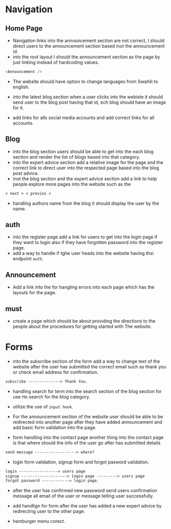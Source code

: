 # Navigation

## Home Page

- Navigation links into the announcement section are not correct, I should direct users to the announcement section based inot the announcement id.
- into the root layout I should the announcement section as the page by just linking instead of hardcoding values.

```js
<Announcement />
```

- The website should have option to change languages from Swahili to english.

- into the latest blog section when a user clicks into the webiste it should send user to the blog post having that id, ech blog should have an image for it.

- add links for alls social media accounts and add correct links for all accounts.

## Blog

- into the blog section users should be able to get into the each blog section and render the list of blogs based into that category.
- into the expert advice section add a relative image for the page and the correct link to direct user into the respected page based into the blog post advice.
- inot the blog section and the expert advice section add a link to help people explore more pages into the website such as the 

```md
< next > < previos >
```

- handling authors name from the blog it should display the user by the name.

## auth

- into the register page add a link for users to get into the login page if they want to login also if they have forgotten password into the register page.
- add a way to handle if tghe user heads into the website having thsi endpoint `auth`.

## Announcement

- Add a link into the for hangling errors into each page which has the layouts for the page.

## must

- create a page which should be about providing the directions to the people about the procedures for getting started with The website.

# Forms

- into the subscribe section of the form add a way to change text of the website after the user has submitted the correct email such as thank you or check email address for confirmation.

```md
subscribe --------------> Thank You.
```

- handling search for term into the search section of the blog section for use rto search for the blog category.

- utilize the use of `input hook`.

- For the announcement section of the website user should be able to be redirected into another page after they have added announcement and add basic form validation into the page.

- form handling into the contact page another thing into the contact page is that where should the info of the user go after has submitted details

```md
send message ------------------> where?
```

- login form validation, signup form and forgot pasword validation.

```md
login -----------------> users page
signup --------------------> login page ---------> users page
forgot password ------------> login page.
```

- after the user has confirmed new password send users confirmation message all email of the user or message telling user successfully.

- add handlign for form after the user has added a new expert advice by redirecting user to the other page.

- hamburger menu corect.